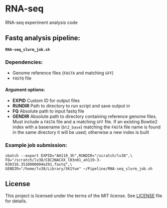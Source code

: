 # RNA-seq
RNA-seq experiment analysis code

## Fastq analysis pipeline:

__`RNA-seq_slurm_job.sh`__

### Dependencies:

* Genome reference files (`FASTA` and matching `GFF`)
* `FASTQ` file

#### Argument options:

* __EXPID__     Custom ID for output files
* __RUNDIR__    Path to directory to run script and save output in
* __FQ__        Absolute path to input fastq file
* __GENDIR__    Absolute path to directory containing reference genome files.
                Must include a `FASTA` file and a matching `GFF` file.
                If an existing Bowtie2 index with a basename (`bt2_base`)
                matching the `FASTA` file name is found in the same directory
                it will be used; otherwise a new index is built

### Example job submission:

```
sbatch --export EXPID="AH119_3h",RUNDIR="/scratch/lv38",\
FQ="/scratch/lv38/C8C2NACXX_l03n01_ah119-3-030316.3510000004e291.fastq",\
GENDIR="/home/lv38/Library/SK1Yue" ~/Pipeline/RNA-seq_slurm_job.sh
```

## License
This project is licensed under the terms of the MIT license. See [LICENSE](LICENSE) file for details.
